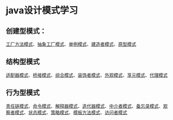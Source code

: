 ﻿# java设计模式学习
## 创建型模式：
[工厂方法模式](https://github.com/vegetate0708/javaDesignMode/blob/master/DesignPattern/src/Pattren1/FactoryPattern/%E5%B7%A5%E5%8E%82%E6%A8%A1%E5%BC%8F "工厂方法模式")、[抽象工厂模式](https://github.com/vegetate0708/javaDesignMode/blob/master/DesignPattern/src/Pattren1/FactoryPattern/%E5%B7%A5%E5%8E%82%E6%A8%A1%E5%BC%8F "抽象工厂模式")、[单例模式](https://github.com/vegetate0708/javaDesignMode/blob/master/DesignPattern/src/Pattren1/SingletonPattern/%E5%8D%95%E4%BE%8B%E6%A8%A1%E5%BC%8F "单例模式")、[建造者模式](https://github.com/vegetate0708/javaDesignMode/blob/master/DesignPattern/src/Pattren1/BuilderPattern/%E5%BB%BA%E9%80%A0%E8%80%85%E6%A8%A1%E5%BC%8F.md "建造者模式")、[原型模式](https://github.com/vegetate0708/javaDesignMode/blob/master/DesignPattern/src/Pattren1/PrototypePattern/%E5%8E%9F%E5%9E%8B%E6%A8%A1%E5%BC%8F "原型模式")
## 结构型模式
[适配器模式](https://github.com/vegetate0708/javaDesignMode/tree/master/DesignPattern/src/Pattern2/AdapterPattern "适配器模式")、[桥接模式](https://github.com/vegetate0708/javaDesignMode/tree/master/DesignPattern/src/Pattern2/BridgePattern "桥接模式")、[组合模式](https://github.com/vegetate0708/javaDesignMode/blob/master/DesignPattern/src/Pattern2/CompositePattern/%E7%BB%84%E5%90%88%E6%A8%A1%E5%BC%8F "组合模式")、[装饰者模式](https://github.com/vegetate0708/javaDesignMode/blob/master/DesignPattern/src/Pattern2/DecoratorPattern/%E8%A3%85%E9%A5%B0%E8%80%85%E6%A8%A1%E5%BC%8F "装饰者模式")、[外观模式](https://github.com/vegetate0708/javaDesignMode/blob/master/DesignPattern/src/Pattern2/FacadePattern/%E5%A4%96%E8%A7%82%E6%A8%A1%E5%BC%8F "外观模式")、[享元模式](https://github.com/vegetate0708/javaDesignMode/tree/master/DesignPattern/src/Pattern2/FlyweightPattern "享元模式")、[代理模式](https://github.com/vegetate0708/javaDesignMode/blob/master/DesignPattern/src/Pattern2/ProxyPattern/%E4%BB%A3%E7%90%86%E6%A8%A1%E5%BC%8F "代理模式")
## 行为型模式
[责任链模式](https://github.com/vegetate0708/javaDesignMode/blob/master/DesignPattern/src/Pattern3/ChainOfResponsibilityPattern/%E8%B4%A3%E4%BB%BB%E9%93%BE%E6%A8%A1%E5%BC%8F.md "责任链模式")、[命令模式](https://github.com/vegetate0708/javaDesignMode/blob/master/DesignPattern/src/Pattern3/CommandPattern/%E5%91%BD%E4%BB%A4%E6%A8%A1%E5%BC%8F.md "命令模式")、[解释器模式](https://github.com/vegetate0708/javaDesignMode/blob/master/DesignPattern/src/Pattern3/InterpreterPattern/%E8%A7%A3%E9%87%8A%E5%99%A8%E6%A8%A1%E5%BC%8F.md "解释器模式")、[迭代器模式](https://github.com/vegetate0708/javaDesignMode/blob/master/DesignPattern/src/Pattern3/IteratorPattern/%E8%BF%AD%E4%BB%A3%E5%99%A8%E6%A8%A1%E5%BC%8F.md "迭代器模式")、[中介者模式](https://github.com/vegetate0708/javaDesignMode/tree/master/DesignPattern/src/Pattern3/MediatorPattern "中介者模式")、[备忘录模式](https://github.com/vegetate0708/javaDesignMode/tree/master/DesignPattern/src/Pattern3/MementoPattern "备忘录模式")、[观察者模式](https://github.com/vegetate0708/javaDesignMode/tree/master/DesignPattern/src/Pattern3/ObserverPattern "观察者模式")、[状态模式](https://github.com/vegetate0708/javaDesignMode/tree/master/DesignPattern/src/Pattern3/StatePattern "状态模式")、[策略模式](https://github.com/vegetate0708/javaDesignMode/tree/master/DesignPattern/src/Pattern3/StrategyPattern "策略模式")、[模板方法模式](https://github.com/vegetate0708/javaDesignMode/tree/master/DesignPattern/src/Pattern3/TempleteMethodPattern "模板方法模式")、[访问者模式](https://github.com/vegetate0708/javaDesignMode/tree/master/DesignPattern/src/Pattern3/VisitorPattern "访问者模式")